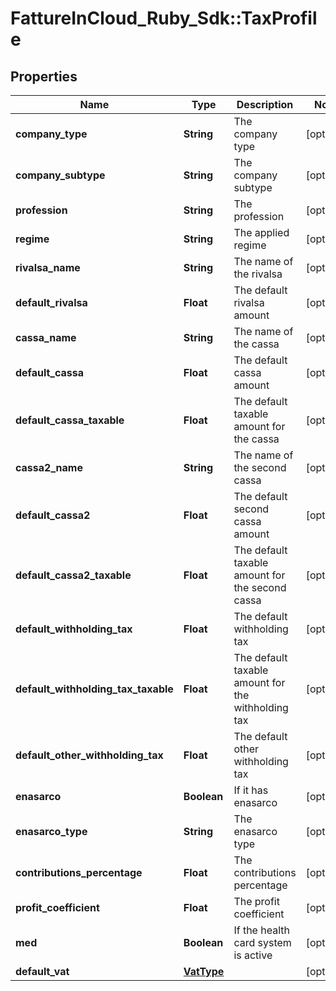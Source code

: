 # FattureInCloud_Ruby_Sdk::TaxProfile

## Properties

| Name | Type | Description | Notes |
| ---- | ---- | ----------- | ----- |
| **company_type** | **String** | The company type | [optional] |
| **company_subtype** | **String** | The company subtype | [optional] |
| **profession** | **String** | The profession | [optional] |
| **regime** | **String** | The applied regime | [optional] |
| **rivalsa_name** | **String** | The name of the rivalsa | [optional] |
| **default_rivalsa** | **Float** | The default rivalsa amount | [optional] |
| **cassa_name** | **String** | The name of the cassa | [optional] |
| **default_cassa** | **Float** | The default cassa amount | [optional] |
| **default_cassa_taxable** | **Float** | The default taxable amount for the cassa | [optional] |
| **cassa2_name** | **String** | The name of the second cassa | [optional] |
| **default_cassa2** | **Float** | The default second cassa amount | [optional] |
| **default_cassa2_taxable** | **Float** | The default taxable amount for the second cassa | [optional] |
| **default_withholding_tax** | **Float** | The default withholding tax | [optional] |
| **default_withholding_tax_taxable** | **Float** | The default taxable amount for the withholding tax | [optional] |
| **default_other_withholding_tax** | **Float** | The default other withholding tax | [optional] |
| **enasarco** | **Boolean** | If it has enasarco | [optional] |
| **enasarco_type** | **String** | The enasarco type | [optional] |
| **contributions_percentage** | **Float** | The contributions percentage | [optional] |
| **profit_coefficient** | **Float** | The profit coefficient | [optional] |
| **med** | **Boolean** | If the health card system is active | [optional] |
| **default_vat** | [**VatType**](VatType.md) |  | [optional] |

